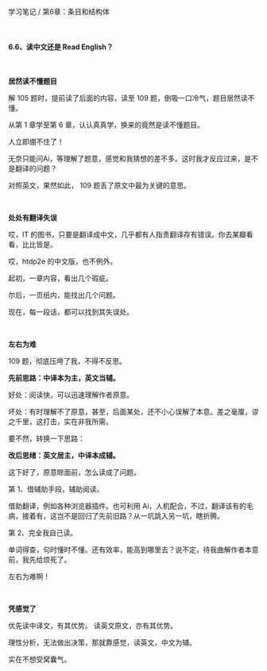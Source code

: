 学习笔记 / 第6章：条目和结构体

<br>

#### 6.6、读中文还是 Read English？

<br>

**居然读不懂题目**

解 105 题时，提前读了后面的内容，读至 109 题，倒吸一口冷气，题目居然读不懂。

从第 1 章学至第 6 章，认认真真学，换来的竟然是读不懂题目。

人立即绷不住了！

无奈只能问Ai，等理解了题意，感觉和我猜想的差不多。这时我才反应过来，是不是翻译的问题？

对照英文，果然如此， 109 题丢了原文中最为关键的意思。

<br>

**处处有翻译失误**

哎，IT 的图书，只要是翻译成中文，几乎都有人指责翻译存有错误。你去某瓣看看，比比皆是。

哎，htdp2e 的中文版，也不例外。

起初，一章内容，看出几个瑕疵。

尔后，一页纸内，能找出几个问题。

现在，每一段话，都可以找到其失误处。

<br>

**左右为难**

109 题，彻底压垮了我，不得不反思。

**先前思路：中译本为主，英文当辅。**

好处：阅读快，可以迅速理解作者原意。

坏处：有时理解不了原意，甚至，后面某处，还不小心误解了本意。差之毫厘，谬之千里，这打击，实在非我所需。

要不然，转换一下思路：

**改后思绪：英文居主，中译本成辅。**

这下好了，原意晾面前，怎么读成了问题。

第 1、借辅助手段，辅助阅读。

借助翻译，例如各种浏览器插件。也可利用 Ai，人机配合，不过，翻译该有的毛病，接着有，这岂不是回归了先前旧路？从一坑跳入另一坑，瞎折腾。

第 2、完全我自己读。

单词得查，句时懂时不懂。还有效率，能高到哪里去？说不定，待我曲解作者本意前，我先给烦死了。

左右为难啊！

<br>

**凭感觉了**

优先读中译文，有其优势。
读英文原文，亦有其优势。

理性分析，无法做出决策，那就靠感觉，读英文，中文为辅。

实在不想受窝囊气。

